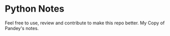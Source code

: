 # Python Notes
Feel free to use, review and contribute to make this repo better.
My Copy of Pandey's notes.
